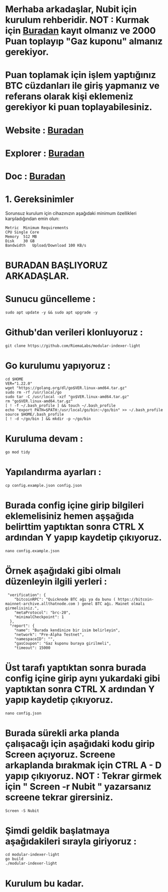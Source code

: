 # Merhaba arkadaşlar, Nubit için kurulum rehberidir. NOT : Kurmak için [Buradan](https://www.points.nubit.org/#/?invite=RCr4G) kayıt olmanız ve 2000 Puan toplayıp "Gaz kuponu" almanız gerekiyor.
# Puan toplamak için işlem yaptığınız BTC cüzdanları ile giriş yapmanız ve referans olarak kişi eklemeniz gerekiyor ki puan toplayabilesiniz.

# Website : [Buradan](https://www.nubit.org)
# Explorer : [Buradan](https://www.explorer.nubit.org/#/)
# Doc : [Buradan](https://docs.nubit.org/developer-guides/introduction)

# 1. Gereksinimler
Sorunsuz kurulum için cihazınızın aşağıdaki minimum özellikleri karşıladığından emin olun:
```
Metric	Minimum Requirements
CPU	Single Core
Memory	512 MB
Disk	30 GB
Bandwidth	Upload/Download 100 KB/s
```

# BURADAN BAŞLIYORUZ ARKADAŞLAR.

# Sunucu güncelleme : 
```
sudo apt update -y && sudo apt upgrade -y
```

# Github'dan verileri klonluyoruz : 
```
git clone https://github.com/RiemaLabs/modular-indexer-light
```

# Go kurulumu yapıyoruz :
```
cd $HOME
VER="1.22.0"
wget "https://golang.org/dl/go$VER.linux-amd64.tar.gz"
sudo rm -rf /usr/local/go
sudo tar -C /usr/local -xzf "go$VER.linux-amd64.tar.gz"
rm "go$VER.linux-amd64.tar.gz"
[ ! -f ~/.bash_profile ] && touch ~/.bash_profile
echo "export PATH=$PATH:/usr/local/go/bin:~/go/bin" >> ~/.bash_profile
source $HOME/.bash_profile
[ ! -d ~/go/bin ] && mkdir -p ~/go/bin
```

# Kuruluma devam :
```
go mod tidy
```

# Yapılandırma ayarları :
```
cp config.example.json config.json
```

# Burada config içine girip bilgileri eklemelisiniz hemen aşşağıda belirttim yaptıktan sonra CTRL X ardından Y yapıp kaydetip çıkıyoruz.
```
nano config.example.json
```

# Örnek aşağıdaki gibi olmalı düzenleyin ilgili yerleri : 

```
 "verification": {
    "bitcoinRPC": "Quicknode BTC ağı ya da bunu ( https://bitcoin-mainnet-archive.allthatnode.com ) genel BTC ağı. Mainet olmalı girmelisiniz.",
    "metaProtocol": "brc-20",
    "minimalCheckpoint": 1
  },
  "report": {
    "name": "Burada kendinize bir isim belirleyin",
    "network": "Pre-Alpha Testnet",
    "namespaceID": "",
    "gasCoupon": "Gaz kuponu buraya girilmeli",
    "timeout": 15000  
```
  
# Üst tarafı yaptıktan sonra burada config içine girip aynı yukardaki gibi yaptıktan sonra CTRL X ardından Y yapıp kaydetip çıkıyoruz.
```
nano config.json
```

# Burada sürekli arka planda çalışacağı için aşağıdaki kodu girip Screen açıyoruz. Screene arkaplanda bırakmak için CTRL A - D yapıp çıkıyoruz. NOT :  Tekrar girmek için " Screen -r Nubit " yazarsanız screene tekrar girersiniz.
```
Screen -S Nubit
```

# Şimdi geldik başlatmaya aşağıdakileri sırayla giriyoruz : 
```
cd modular-indexer-light
go build
./modular-indexer-light
```

# Kurulum bu kadar.



